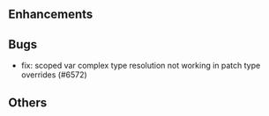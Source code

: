 ## Enhancements
## Bugs
- fix: scoped var complex type resolution not working in patch type overrides (#6572)
## Others
